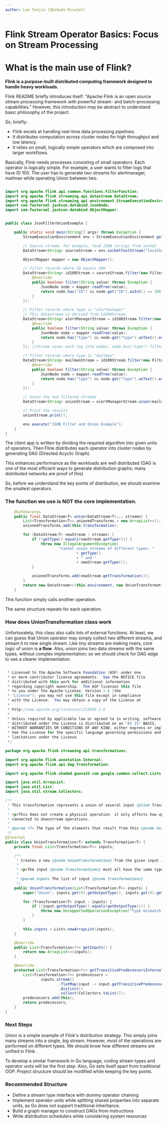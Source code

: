 ```yaml
---
author: Lee Yunjin (@GoSuda Rivulet)
---
```


# Flink Stream Operator Basics: Focus on Stream Processing

# What is the main use of Flink?

**Flink is a purpose-built distributed computing framework designed to handle heavy workloads.**

Flink README briefly introduces itself: "Apache Flink is an open source stream processing framework with powerful stream- and batch-processing capabilities."
However, this introduction may be abstract to understand basic philosophy of the project.

So, briefly: 
- Flink excels at handling real-time data processing pipelines.
- It distributes computation across cluster nodes for high throughput and low latency.
- It relies on small, logically simple operators which are composed into larger workflows.

Basically, Flink needs processes consisting of small operators.
Each operator is logically simple.
For example, a user wants to filter logs that have ID 100.
The user has to generate two streams for alertmanager, mailman while operating Union between two.

```java

import org.apache.flink.api.common.functions.FilterFunction;
import org.apache.flink.streaming.api.datastream.DataStream;
import org.apache.flink.streaming.api.environment.StreamExecutionEnvironment;
import com.fasterxml.jackson.databind.JsonNode;
import com.fasterxml.jackson.databind.ObjectMapper;


public class JsonFilterUnionExample {

    public static void main(String[] args) throws Exception {
        StreamExecutionEnvironment env = StreamExecutionEnvironment.getExecutionEnvironment();

        // Source stream: for example, read JSON strings from socket
        DataStream<String> sourceStream = env.socketTextStream("localhost", 9999);

        ObjectMapper mapper = new ObjectMapper();

        // Filter records where ID equals 100
        DataStream<String> id100Stream = sourceStream.filter(new FilterFunction<String>() {
            @Override
            public boolean filter(String value) throws Exception {
                JsonNode node = mapper.readTree(value);
                return node.has("ID") && node.get("ID").asInt() == 100;
            }
        });

        // Filter records where type is "alertmanager"
        // This datastream is derived from id100Stream.
        DataStream<String> alertManagerStream = id100Stream.filter(new FilterFunction<String>() {
            @Override
            public boolean filter(String value) throws Exception {
                JsonNode node = mapper.readTree(value);
                return node.has("type") && node.get("type").asText().equals("alertmanager");
            }
        }); //Stream saves each log into nodes. node.has("type") filters proper nodes.

        // Filter records where type is "mailman".
        DataStream<String> mailmanStream = id100Stream.filter(new FilterFunction<String>() {
            @Override
            public boolean filter(String value) throws Exception {
                JsonNode node = mapper.readTree(value);
                return node.has("type") && node.get("type").asText().equals("mailman");
            }
        }); 

        // Union the two filtered streams
        DataStream<String> unionStream = alertManagerStream.union(mailmanStream);

        // Print the results
        unionStream.print();

        env.execute("JSON Filter and Union Example");
    }
}

```

The client app is written by dividing the required algorithm into given units of operators.
Then Flink distributes each operator into cluster nodes by generating DAG (Directed Acyclic Graph).

This enhances performance as the workloads are well distributed (DAG is one of the most efficient ways to generate distribution graphs; many distributed networks are proof of this).

So, before we understand the key points of distribution, we should examine the smallest operators.

### The function we use is NOT the core implementation.

```java
    @SafeVarargs
    public final DataStream<T> union(DataStream<T>... streams) {
        List<Transformation<T>> unionedTransforms = new ArrayList<>();
        unionedTransforms.add(this.transformation);

        for (DataStream<T> newStream : streams) {
            if (!getType().equals(newStream.getType())) {
                throw new IllegalArgumentException(
                        "Cannot union streams of different types: "
                                + getType()
                                + " and "
                                + newStream.getType());
            }

            unionedTransforms.add(newStream.getTransformation());
        }
        return new DataStream<>(this.environment, new UnionTransformation<>(unionedTransforms));
    }

```

This function simply calls another operation.

The same structure repeats for each operation.

### How does UnionTransformation class work

Unfortunately, this class also calls lots of external functions.
At least, we can guess that Union operator may simply collect two different streams, and stream it to new single stream. Like tiny streams are making rivers, core logic of union is **a flow**. Also, union joins two data streams with the same types, without complex implementation; so we should check for DAG edge to see a clearer implementation.

```java

 * Licensed to the Apache Software Foundation (ASF) under one
 * or more contributor license agreements.  See the NOTICE file
 * distributed with this work for additional information
 * regarding copyright ownership.  The ASF licenses this file
 * to you under the Apache License, Version 2.0 (the
 * "License"); you may not use this file except in compliance
 * with the License.  You may obtain a copy of the License at
 *
 * http://www.apache.org/licenses/LICENSE-2.0
 *
 * Unless required by applicable law or agreed to in writing, software
 * distributed under the License is distributed on an "AS IS" BASIS,
 * WITHOUT WARRANTIES OR CONDITIONS OF ANY KIND, either express or implied.
 * See the License for the specific language governing permissions and
 * limitations under the License.
 */

package org.apache.flink.streaming.api.transformations;

import org.apache.flink.annotation.Internal;
import org.apache.flink.api.dag.Transformation;

import org.apache.flink.shaded.guava33.com.google.common.collect.Lists;

import java.util.ArrayList;
import java.util.List;
import java.util.stream.Collectors;

/**
 * This transformation represents a union of several input {@link Transformation Transformations}.
 *
 * <p>This does not create a physical operation, it only affects how upstream operations are
 * connected to downstream operations.
 *
 * @param <T> The type of the elements that result from this {@code UnionTransformation}
 */
@Internal
public class UnionTransformation<T> extends Transformation<T> {
    private final List<Transformation<T>> inputs;

    /**
     * Creates a new {@code UnionTransformation} from the given input {@code Transformations}.
     *
     * <p>The input {@code Transformations} must all have the same type.
     *
     * @param inputs The list of input {@code Transformations}
     */
    public UnionTransformation(List<Transformation<T>> inputs) {
        super("Union", inputs.get(0).getOutputType(), inputs.get(0).getParallelism());

        for (Transformation<T> input : inputs) {
            if (!input.getOutputType().equals(getOutputType())) {
                throw new UnsupportedOperationException("Type mismatch in input " + input);
            }
        }

        this.inputs = Lists.newArrayList(inputs);
    }

    @Override
    public List<Transformation<?>> getInputs() {
        return new ArrayList<>(inputs);
    }

    @Override
    protected List<Transformation<?>> getTransitivePredecessorsInternal() {
        List<Transformation<?>> predecessors =
                inputs.stream()
                        .flatMap(input -> input.getTransitivePredecessors().stream())
                        .distinct()
                        .collect(Collectors.toList());
        predecessors.add(this);
        return predecessors;
    }
}
```


### Next Steps

Union is a simple example of Flink's distribution strategy. This simply joins many streams into a single, big stream. 
However, most of the operations are performed on different types. We should know how different streams are unified in Flink.

To develop a similar framework in Go language, coding stream types and operator units will be the first step.
Also, Go sets itself apart from traditional OOP. 
Project structure should be modified while keeping the key points.
### Recommended Structure
- Define a stream type interface with dummy operator chaining
- Implement operator units while splitting shared properties into separate units, as Go does not support traditional inheritance.
- Build a graph manager to construct DAGs from instructions
- Write distribution schedulers while considering system resources
